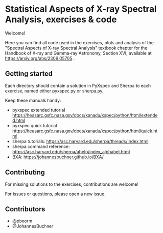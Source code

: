 # Statistical Aspects of X-ray Spectral Analysis, exercises & code

Welcome!

Here you can find all code used in the exercises, plots and analysis of the 
"Spectral Aspects of X-ray Spectral Analysis" textbook chapter for
the Handbook of X-ray and Gamma-ray Astronomy, Section XVI,
available at https://arxiv.org/abs/2309.05705 .

## Getting started

Each directory should contain a solution in PyXspec and Sherpa to each exercise,
named either pyxspec.py or sherpa.py.

Keep these manuals handy:

 * pyxspec extended tutorial https://heasarc.gsfc.nasa.gov/docs/xanadu/xspec/python/html/extended.html
 * pyxspec quick tutorial https://heasarc.gsfc.nasa.gov/docs/xanadu/xspec/python/html/quick.html
 * sherpa tutorials: https://asc.harvard.edu/sherpa/threads/index.html
 * sherpa command reference: https://asc.harvard.edu/sherpa/ahelp/index_alphabet.html
 * BXA: https://johannesbuchner.github.io/BXA/

## Contributing

For missing solutions to the exercises, contributions are welcome!

For issues or questions, please open a new issue.

## Contributors

 * @pboorm
 * @JohannesBuchner

